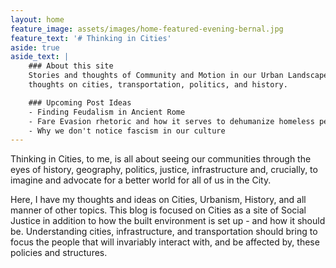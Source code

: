 ```yaml
---
layout: home
feature_image: assets/images/home-featured-evening-bernal.jpg
feature_text: '# Thinking in Cities'
aside: true
aside_text: |
    ### About this site
    Stories and thoughts of Community and Motion in our Urban Landscape. Here I will share my
    thoughts on cities, transportation, politics, and history.

    ### Upcoming Post Ideas
    - Finding Feudalism in Ancient Rome
    - Fare Evasion rhetoric and how it serves to dehumanize homeless people
    - Why we don't notice fascism in our culture
---
```


Thinking in Cities, to me, is all about seeing our communities through the eyes of history, geography, politics, justice, infrastructure and, crucially, to imagine and advocate for a better world for all of us in the City.

Here, I have my thoughts and ideas on Cities, Urbanism, History, and all manner of other topics. This blog is focused on Cities as a site of Social Justice in addition to how the built environment is set up - and how it should be. Understanding cities, infrastructure, and transportation should bring to focus the people that will invariably interact with, and be affected by, these policies and structures.
